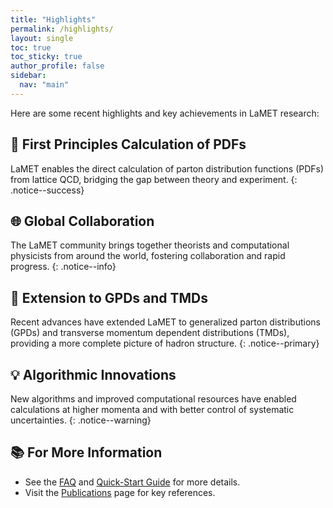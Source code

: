 ```yaml
---
title: "Highlights"
permalink: /highlights/
layout: single
toc: true
toc_sticky: true
author_profile: false
sidebar:
  nav: "main"
---
```


Here are some recent highlights and key achievements in LaMET research:

## 🚀 First Principles Calculation of PDFs

LaMET enables the direct calculation of parton distribution functions (PDFs) from lattice QCD, bridging the gap between theory and experiment.
{: .notice--success}

## 🌐 Global Collaboration

The LaMET community brings together theorists and computational physicists from around the world, fostering collaboration and rapid progress.
{: .notice--info}

## 🧩 Extension to GPDs and TMDs

Recent advances have extended LaMET to generalized parton distributions (GPDs) and transverse momentum dependent distributions (TMDs), providing a more complete picture of hadron structure.
{: .notice--primary}

## 💡 Algorithmic Innovations

New algorithms and improved computational resources have enabled calculations at higher momenta and with better control of systematic uncertainties.
{: .notice--warning}

## 📚 For More Information

- See the [FAQ](/faq/) and [Quick-Start Guide](/docs/quick-start-guide/) for more details.
- Visit the [Publications](/publications/) page for key references. 